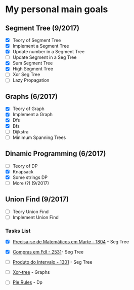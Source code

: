 # My personal main goals
## Segment Tree (9/2017)
- [X] Teory of Segment Tree
- [X] Implement a Segment Tree
- [X] Update number in a Segment Tree
- [ ] Update Segment in a Seg Tree
- [X] Sum Segment Tree
- [X] High Segment Tree
- [ ] Xor Seg Tree
- [ ] Lazy Propagation
## Graphs (6/2017)
- [X] Teory of Graph
- [X] Implement a Graph
- [X] Dfs
- [X] Bfs
- [ ] Dijkstra
- [ ] Minimum Spanning Trees
## Dinamic Programming (6/2017)
- [ ] Teory of DP
- [X] Knapsack
- [X] Some strings DP
- [ ] More (?) (9/2017)
## Union Find (9/2017)
- [ ] Teory Union Find
- [ ] Implement Union Find
### Tasks List
- [X] [Precisa-se de Matemáticos em Marte - 1804](https://www.urionlinejudge.com.br/judge/pt/problems/view/1804) - Seg Tree
- [X] [Compras em FdI - 2531](https://www.urionlinejudge.com.br/judge/pt/problems/view/2531)- Seg Tree
- [ ] [Produto do Intervalo - 1301](https://www.urionlinejudge.com.br/judge/pt/problems/view/1301) - Seg Tree      
- [ ] [Xor-tree](http://codeforces.com/contest/430/problem/C) - Graphs
- [ ] [Pie Rules](http://codeforces.com/contest/859/problem/C) - Dp
       